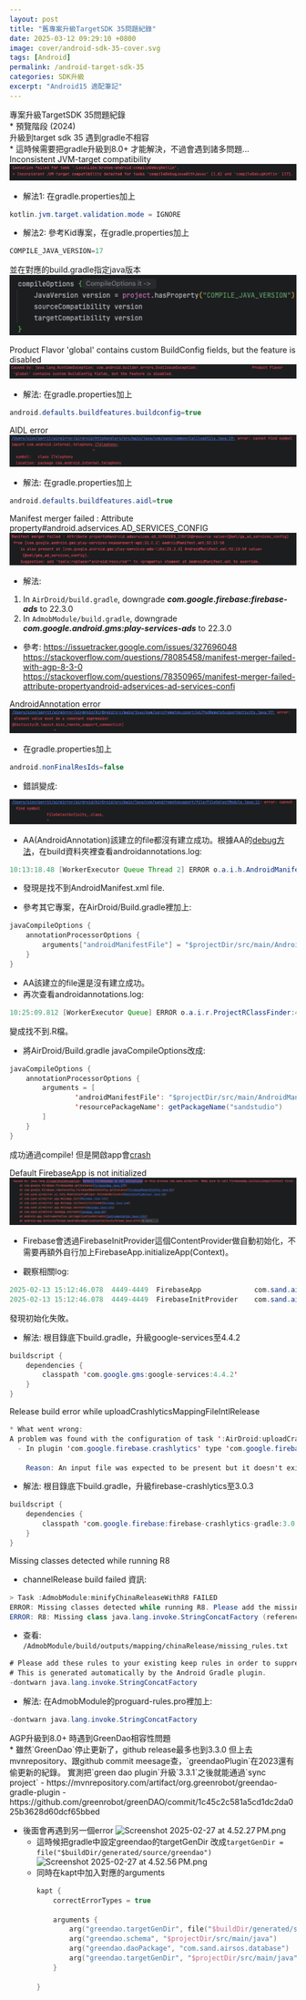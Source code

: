 ```yaml
---
layout: post
title: "舊專案升級TargetSDK 35問題紀錄"
date: 2025-03-12 09:29:10 +0800
image: cover/android-sdk-35-cover.svg
tags: [Android]
permalink: /android-target-sdk-35
categories: SDK升級
excerpt: "Android15 適配筆記"
---
```


<div class="c-border-main-title-2">專案升級TargetSDK 35問題紀錄</div>
* 預覽階段 (2024)

<div class="c-border-main-title-2">升級到target sdk 35 遇到gradle不相容</div>
* 這時候需要把gradle升級到8.0+ 才能解決，不過會遇到諸多問題...

<div class="c-border-main-title-2">Inconsistent JVM-target compatibility</div>
<img src="/images/sdk35/001.png" alt="target sdk 35">

* 解法1:
在gradle.properties加上
```java
kotlin.jvm.target.validation.mode = IGNORE
```

* 解法2:
參考Kid專案，在gradle.properties加上
```java
COMPILE_JAVA_VERSION=17
```
並在對應的build.gradle指定java版本
<img src="/images/sdk35/002.png" alt="target sdk 35">

<div class="c-border-main-title-2">Product Flavor 'global' contains custom BuildConfig fields, but the feature is disabled</div>

<img src="/images/sdk35/003.png" alt="target sdk 35">

* 解法:
在gradle.properties加上
```java
android.defaults.buildfeatures.buildconfig=true
```

<div class="c-border-main-title-2">AIDL error</div>
<img src="/images/sdk35/004.png" alt="target sdk 35">


* 解法:
在gradle.properties加上
```java
android.defaults.buildfeatures.aidl=true
```

<div class="c-border-main-title-2">Manifest merger failed : Attribute property#android.adservices.AD_SERVICES_CONFIG</div>
<img src="/images/sdk35/005.png" alt="target sdk 35">

* 解法:
1. In `AirDroid/build.gradle`, downgrade ***com.google.firebase:firebase-ads*** to 22.3.0
2. In `AdmobModule/build.gradle`, downgrade ***com.google.android.gms:play-services-ads*** to 22.3.0

* 參考:
https://issuetracker.google.com/issues/327696048
https://stackoverflow.com/questions/78085458/manifest-merger-failed-with-agp-8-3-0
https://stackoverflow.com/questions/78350965/manifest-merger-failed-attribute-propertyandroid-adservices-ad-services-confi

<div class="c-border-main-title-2">AndroidAnnotation error</div>
<img src="/images/sdk35/006.png" alt="target sdk 35">

* 在gradle.properties加上
```java
android.nonFinalResIds=false
```

* 錯誤變成:
<img src="/images/sdk35/007.png" alt="target sdk 35">

* AA(AndroidAnnotation)該建立的file都沒有建立成功。根據AA的[debug方法](https://growi.airdroid.com/5f23bd91c1319c0047d6ba61#androidannotations)，在build資料夾裡查看androidannotations.log:
``` java
10:13:18.48 [WorkerExecutor Queue Thread 2] ERROR o.a.i.h.AndroidManifestFinder:152 - Could not find the AndroidManifest.xml file, using  generation folder [/Users/sion/gerrit/airmirror/airdroid/AirDroid/build/generated/source/kapt/channelDebug])
```
  - 發現是找不到AndroidManifest.xml file.

* 參考其它專案，在AirDroid/Build.gradle裡加上:
```java
javaCompileOptions {
    annotationProcessorOptions {
        arguments["androidManifestFile"] = "$projectDir/src/main/AndroidManifest.xml"
    }
}
```
  - AA該建立的file還是沒有建立成功。
  - 再次查看androidannotations.log:
```java
10:25:09.812 [WorkerExecutor Queue] ERROR o.a.i.r.ProjectRClassFinder:49 - The generated .R class cannot be found
```
變成找不到.R檔。

* 將AirDroid/Build.gradle javaCompileOptions改成:
```java
javaCompileOptions {
    annotationProcessorOptions {
        arguments = [
                'androidManifestFile': "$projectDir/src/main/AndroidManifest.xml",
                'resourcePackageName': getPackageName("sandstudio")
        ]
    }
}
```
成功通過compile! 但是開啟app會[crash](#default-firebaseapp-is-not-initialized)

<div class="c-border-main-title-2">Default FirebaseApp is not initialized</div>
<img src="/images/sdk35/008.png" alt="target sdk 35">

* Firebase會透過FirebaseInitProvider這個ContentProvider做自動初始化，不需要再額外自行加上FirebaseApp.initializeApp(Context)。

* 觀察相關log:
```java
2025-02-13 15:12:46.078  4449-4449  FirebaseApp             com.sand.airmirror                   W  Default FirebaseApp failed to initialize because no default options were found. This usually means that com.google.gms:google-services was not applied to your gradle project.
2025-02-13 15:12:46.078  4449-4449  FirebaseInitProvider    com.sand.airmirror                   I  FirebaseApp initialization unsuccessful
```
發現初始化失敗。

* 解法:
根目錄底下build.gradle，升級google-services至4.4.2
```java
buildscript {
    dependencies {
        classpath 'com.google.gms:google-services:4.4.2'
    }
}

```

<div class="c-border-main-title-2">Release build error while uploadCrashlyticsMappingFileIntlRelease</div>

```java
* What went wrong:
A problem was found with the configuration of task ':AirDroid:uploadCrashlyticsMappingFileIntlRelease' (type 'UploadMappingFileTask').
  - In plugin 'com.google.firebase.crashlytics' type 'com.google.firebase.crashlytics.buildtools.gradle.tasks.UploadMappingFileTask' property 'googleServicesFile' specifies file '/media/build/workspace/airmirror-release/AirDroid/build/generated/res/google-services/intl/release/values/values.xml' which doesn't exist.
    
    Reason: An input file was expected to be present but it doesn't exist.
```
* 解法:
根目錄底下build.gradle，升級firebase-crashlytics至3.0.3
```java
buildscript {
    dependencies {
        classpath 'com.google.firebase:firebase-crashlytics-gradle:3.0.3'
    }
}
```

<div class="c-border-main-title-2">Missing classes detected while running R8</div>

* channelRelease build failed 資訊:
```java
> Task :AdmobModule:minifyChinaReleaseWithR8 FAILED
ERROR: Missing classes detected while running R8. Please add the missing classes or apply additional keep rules that are generated in /media/build/workspace/airmirror-release/AdmobModule/build/outputs/mapping/chinaRelease/missing_rules.txt.
ERROR: R8: Missing class java.lang.invoke.StringConcatFactory (referenced from: java.lang.String com.sand.admobmodule.SandAdRewardManager$AdSource.toString() and 41 other contexts)

```

* 查看:
`/AdmobModule/build/outputs/mapping/chinaRelease/missing_rules.txt`
```java
# Please add these rules to your existing keep rules in order to suppress warnings.
# This is generated automatically by the Android Gradle plugin.
-dontwarn java.lang.invoke.StringConcatFactory
```

* 解法:
在AdmobModule的proguard-rules.pro裡加上:
```java
-dontwarn java.lang.invoke.StringConcatFactory
```

<div class="c-border-main-title-2">AGP升級到8.0+ 時遇到GreenDao相容性問題</div>
* 雖然`GreenDao`停止更新了，github release最多也到3.3.0
  但上去mvnrepository、跟github commit meesage查，`greendaoPlugin`在2023還有偷更新的紀錄。
  實測把`green dao plugin`升級`3.3.1`之後就能通過`sync project`
  - https://mvnrepository.com/artifact/org.greenrobot/greendao-gradle-plugin
  - https://github.com/greenrobot/greenDAO/commit/1c45c2c581a5cd1dc2da025b3628d60dcf65bbed

* 後面會再遇到另一個error
  ![Screenshot 2025-02-27 at 4.52.27 PM.png](/attachment/67c027d0ddf687cea7bb58c7)
  - 這時候把gradle中設定greendao的targetGenDir
    改成`targetGenDir = file("$buildDir/generated/source/greendao")`
    ![Screenshot 2025-02-27 at 4.52.56 PM.png](/attachment/67c027ecddf687cea7bb59a7)
  - 同時在kapt中加入對應的arguments
      ```kotlin
      kapt {
          correctErrorTypes = true

          arguments {
              arg("greendao.targetGenDir", file("$buildDir/generated/source/greendao").absolutePath)
              arg("greendao.schema", "$projectDir/src/main/java")
              arg("greendao.daoPackage", "com.sand.airsos.database")
              arg("greendao.targetGenDir", "$projectDir/src/main/java")
          }

      }
      ```
